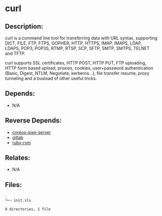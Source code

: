 # curl

## Description:

curl is a command line tool for transferring data with URL syntax, supporting DICT, FILE, FTP, FTPS, GOPHER, HTTP, HTTPS, IMAP, IMAPS, LDAP, LDAPS, POP3, POP3S, RTMP, RTSP, SCP, SFTP, SMTP, SMTPS, TELNET and TFTP.

curl supports SSL certificates, HTTP POST, HTTP PUT, FTP uploading, HTTP form based upload, proxies, cookies, user+password authentication (Basic, Digest, NTLM, Negotiate, kerberos...), file transfer resume, proxy tunneling and a busload of other useful tricks.

## Depends:

  -  N/A

## Reverse Depends:

  -  [coreos-ipxe-server](salt/coreos-ipxe-server)
  -  [gitlab](salt/gitlab)
  -  [ruby-rvm](salt/ruby-rvm)

## Relates:

  -  N/A

## Files:

```bash
.
└── init.sls

0 directories, 1 file
```
